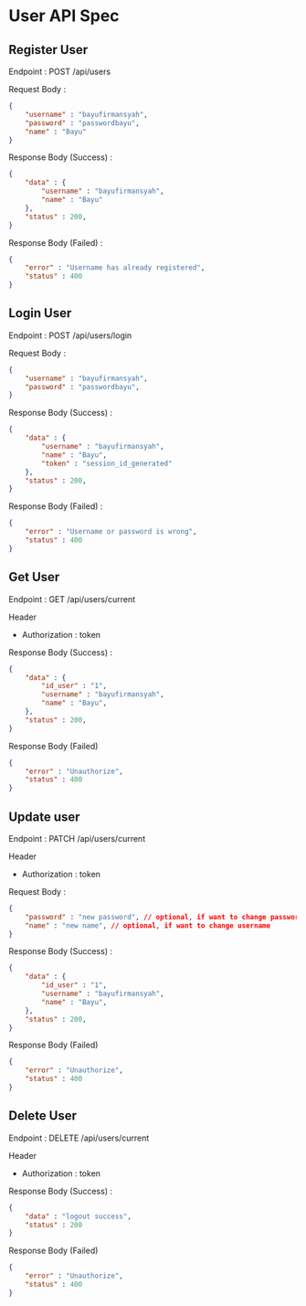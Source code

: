 # User API Spec

## Register User

Endpoint : POST /api/users

Request Body : 
```json
{
    "username" : "bayufirmansyah",
    "password" : "passwordbayu",
    "name" : "Bayu"
}

```

Response Body (Success) :
```json
{
    "data" : {
        "username" : "bayufirmansyah",
        "name" : "Bayu"
    },
    "status" : 200,
}
```

Response Body (Failed) : 
```json
{
    "error" : "Username has already registered",
    "status" : 400
}
```

## Login User

Endpoint : POST /api/users/login

Request Body : 
```json
{
    "username" : "bayufirmansyah",
    "password" : "passwordbayu",
}
```

Response Body (Success) :
```json
{
    "data" : {
        "username" : "bayufirmansyah",
        "name" : "Bayu",
        "token" : "session_id_generated"
    },
    "status" : 200,
}
```

Response Body (Failed) : 
```json
{
    "error" : "Username or password is wrong",
    "status" : 400
}
```

## Get User

Endpoint : GET /api/users/current

Header
- Authorization : token

Response Body (Success) :
```json
{
    "data" : {
        "id_user" : "1",
        "username" : "bayufirmansyah",
        "name" : "Bayu",
    },
    "status" : 200,
}
```

Response Body (Failed)
```json
{
    "error" : "Unauthorize",
    "status" : 400
}
```

## Update user

Endpoint : PATCH /api/users/current

Header
- Authorization : token

Request Body : 
```json
{
    "password" : "new password", // optional, if want to change password
    "name" : "new name", // optional, if want to change username
}
```

Response Body (Success) :
```json
{
    "data" : {
        "id_user" : "1",
        "username" : "bayufirmansyah",
        "name" : "Bayu",
    },
    "status" : 200,
}
```

Response Body (Failed)
```json
{
    "error" : "Unauthorize",
    "status" : 400
}
```

## Delete User

Endpoint : DELETE /api/users/current

Header
- Authorization : token

Response Body (Success) : 
```json
{
    "data" : "logout success",
    "status" : 200
}
```

Response Body (Failed)
```json
{
    "error" : "Unauthorize",
    "status" : 400
}
```
